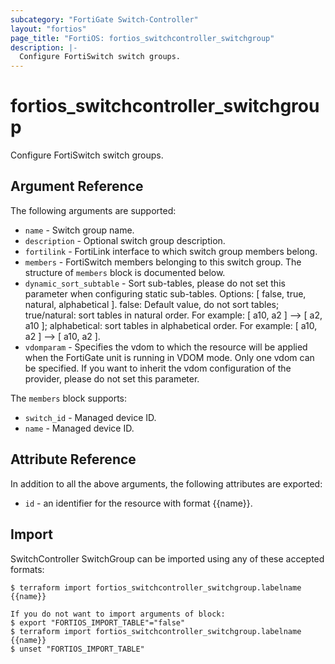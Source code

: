 ```yaml
---
subcategory: "FortiGate Switch-Controller"
layout: "fortios"
page_title: "FortiOS: fortios_switchcontroller_switchgroup"
description: |-
  Configure FortiSwitch switch groups.
---
```


# fortios_switchcontroller_switchgroup
Configure FortiSwitch switch groups.

## Argument Reference

The following arguments are supported:

* `name` - Switch group name.
* `description` - Optional switch group description.
* `fortilink` - FortiLink interface to which switch group members belong.
* `members` - FortiSwitch members belonging to this switch group. The structure of `members` block is documented below.
* `dynamic_sort_subtable` - Sort sub-tables, please do not set this parameter when configuring static sub-tables. Options: [ false, true, natural, alphabetical ]. false: Default value, do not sort tables; true/natural: sort tables in natural order. For example: [ a10, a2 ] --> [ a2, a10 ]; alphabetical: sort tables in alphabetical order. For example: [ a10, a2 ] --> [ a10, a2 ].
* `vdomparam` - Specifies the vdom to which the resource will be applied when the FortiGate unit is running in VDOM mode. Only one vdom can be specified. If you want to inherit the vdom configuration of the provider, please do not set this parameter.

The `members` block supports:

* `switch_id` - Managed device ID.
* `name` - Managed device ID.


## Attribute Reference

In addition to all the above arguments, the following attributes are exported:
* `id` - an identifier for the resource with format {{name}}.

## Import

SwitchController SwitchGroup can be imported using any of these accepted formats:
```
$ terraform import fortios_switchcontroller_switchgroup.labelname {{name}}

If you do not want to import arguments of block:
$ export "FORTIOS_IMPORT_TABLE"="false"
$ terraform import fortios_switchcontroller_switchgroup.labelname {{name}}
$ unset "FORTIOS_IMPORT_TABLE"
```

